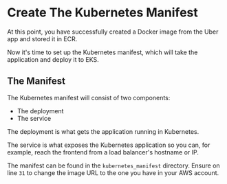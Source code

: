 # Create The Kubernetes Manifest

At this point, you have successfully created a Docker image from the Uber app and stored it in ECR.

Now it's time to set up the Kubernetes manifest, which will take the application and deploy it to EKS.

## The Manifest

The Kubernetes manifest will consist of two components:
- The deployment
- The service

The deployment is what gets the application running in Kubernetes.

The service is what exposes the Kubernetes application so you can, for example, reach the frontend from a load balancer's hostname or IP.

The manifest can be found in the `kubernetes_manifest` directory. Ensure on line `31` to change the image URL to the one you have in your AWS account.